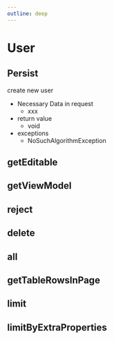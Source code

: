 ```yaml
---
outline: deep
---
```


# User

## Persist

create new user

- Necessary Data in request
  - xxx
- return value
  - void
- exceptions
  - NoSuchAlgorithmException

## getEditable

## getViewModel

## reject

## delete

## all

## getTableRowsInPage

## limit

## limitByExtraProperties

